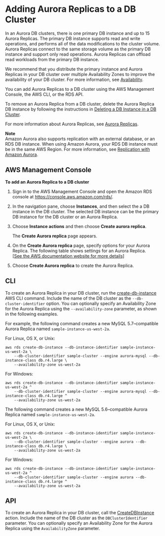# Adding Aurora Replicas to a DB Cluster<a name="aurora-replicas-adding"></a>

In an Aurora DB clusters, there is one primary DB instance and up to 15 Aurora Replicas\. The primary DB instance supports read and write operations, and performs all of the data modifications to the cluster volume\. Aurora Replicas connect to the same storage volume as the primary DB instance and support only read operations\. Aurora Replicas can offload read workloads from the primary DB instance\. 

We recommend that you distribute the primary instance and Aurora Replicas in your DB cluster over multiple Availability Zones to improve the availability of your DB cluster\. For more information, see [Availability](Concepts.RegionsAndAvailabilityZones.md#Aurora.Overview.Availability)\.

You can add Aurora Replicas to a DB cluster using the AWS Management Console, the AWS CLI, or the RDS API\.

To remove an Aurora Replica from a DB cluster, delete the Aurora Replica DB instance by following the instructions in [Deleting a DB Instance in a DB Cluster](USER_DeleteInstance.md)\.

 For more information about Aurora Replicas, see [Aurora Replicas](Aurora.Replication.md#Aurora.Replication.Replicas)\. 

**Note**  
Amazon Aurora also supports replication with an external database, or an RDS DB instance\. When using Amazon Aurora, your RDS DB instance must be in the same AWS Region\. For more information, see [Replication with Amazon Aurora](Aurora.Replication.md)\.

## AWS Management Console<a name="aurora-replicas-adding.Console"></a>

**To add an Aurora Replica to a DB cluster**

1. Sign in to the AWS Management Console and open the Amazon RDS console at [https://console\.aws\.amazon\.com/rds/](https://console.aws.amazon.com/rds/)\.

1. In the navigation pane, choose **Instances**, and then select the a DB instance in the DB cluster\. The selected DB instance can be the primary DB instance for the DB cluster or an Aurora Replica\. 

1. Choose **Instance actions** and then choose **Create aurora replica**\. 

   The **Create Aurora replica** page appears\.

1. On the **Create Aurora replica** page, specify options for your Aurora Replica\. The following table shows settings for an Aurora Replica\.    
[\[See the AWS documentation website for more details\]](http://docs.aws.amazon.com/AmazonRDS/latest/AuroraUserGuide/aurora-replicas-adding.html)

1. Choose **Create Aurora replica** to create the Aurora Replica\.

## CLI<a name="aurora-replicas-adding.CLI"></a>

To create an Aurora Replica in your DB cluster, run the [create\-db\-instance](http://docs.aws.amazon.com/cli/latest/reference/rds/create-db-instance.html) AWS CLI command\. Include the name of the DB cluster as the `--db-cluster-identifier` option\. You can optionally specify an Availability Zone for the Aurora Replica using the `--availability-zone` parameter, as shown in the following examples\.

For example, the following command creates a new MySQL 5\.7–compatible Aurora Replica named `sample-instance-us-west-2a`\.

For Linux, OS X, or Unix:

```
aws rds create-db-instance --db-instance-identifier sample-instance-us-west-2a \
    --db-cluster-identifier sample-cluster --engine aurora-mysql --db-instance-class db.r4.large \
    --availability-zone us-west-2a
```

For Windows:

```
aws rds create-db-instance --db-instance-identifier sample-instance-us-west-2a ^
    --db-cluster-identifier sample-cluster --engine aurora-mysql --db-instance-class db.r4.large ^
    --availability-zone us-west-2a
```

The following command creates a new MySQL 5\.6–compatible Aurora Replica named `sample-instance-us-west-2a`\.

For Linux, OS X, or Unix:

```
aws rds create-db-instance --db-instance-identifier sample-instance-us-west-2a \
    --db-cluster-identifier sample-cluster --engine aurora --db-instance-class db.r4.large \
    --availability-zone us-west-2a
```

For Windows:

```
aws rds create-db-instance --db-instance-identifier sample-instance-us-west-2a ^
    --db-cluster-identifier sample-cluster --engine aurora --db-instance-class db.r4.large ^
    --availability-zone us-west-2a
```

## API<a name="aurora-replicas-adding.API"></a>

To create an Aurora Replica in your DB cluster, call the [CreateDBInstance](http://docs.aws.amazon.com/AmazonRDS/latest/APIReference/API_ModifyDBInstance.html) action\. Include the name of the DB cluster as the `DBClusterIdentifier` parameter\. You can optionally specify an Availability Zone for the Aurora Replica using the `AvailabilityZone` parameter\.